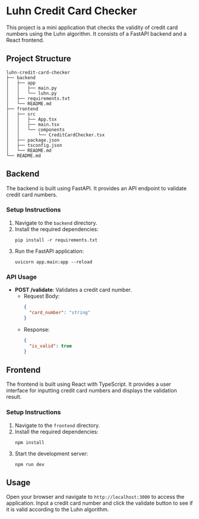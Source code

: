 # Luhn Credit Card Checker

This project is a mini application that checks the validity of credit card numbers using the Luhn algorithm. It consists of a FastAPI backend and a React frontend.

## Project Structure

```
luhn-credit-card-checker
├── backend
│   ├── app
│   │   ├── main.py
│   │   └── luhn.py
│   ├── requirements.txt
│   └── README.md
├── frontend
│   ├── src
│   │   ├── App.tsx
│   │   ├── main.tsx
│   │   └── components
│   │       └── CreditCardChecker.tsx
│   ├── package.json
│   ├── tsconfig.json
│   └── README.md
└── README.md
```

## Backend

The backend is built using FastAPI. It provides an API endpoint to validate credit card numbers.

### Setup Instructions

1. Navigate to the `backend` directory.
2. Install the required dependencies:
   ```
   pip install -r requirements.txt
   ```
3. Run the FastAPI application:
   ```
   uvicorn app.main:app --reload
   ```

### API Usage

- **POST /validate**: Validates a credit card number.
  - Request Body:
    ```json
    {
      "card_number": "string"
    }
    ```
  - Response:
    ```json
    {
      "is_valid": true
    }
    ```

## Frontend

The frontend is built using React with TypeScript. It provides a user interface for inputting credit card numbers and displays the validation result.

### Setup Instructions

1. Navigate to the `frontend` directory.
2. Install the required dependencies:
   ```
   npm install
   ```
3. Start the development server:
   ```
   npm run dev
   ```

## Usage

Open your browser and navigate to `http://localhost:3000` to access the application. Input a credit card number and click the validate button to see if it is valid according to the Luhn algorithm.